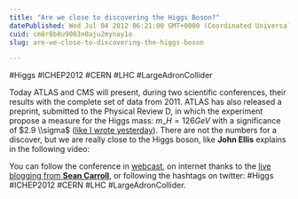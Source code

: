```yaml
---
title: "Are we close to discovering the Higgs Boson?"
datePublished: Wed Jul 04 2012 06:21:00 GMT+0000 (Coordinated Universal Time)
cuid: cm8r8b8u9003n0aju2mynay1o
slug: are-we-close-to-discovering-the-higgs-boson

---
```



#Higgs #ICHEP2012 #CERN #LHC #LargeAdronCollider

Today ATLAS and CMS will present, during two scientific conferences, their results with the complete set of data from 2011. ATLAS has also released a preprint, submitted to the Physical Review D, in which the experiment propose a measure for the Higgs mass: $m\_H = 126GeV$ with a significance of $2.9 \\sigma$ ([like I wrote yesterday](http://docmadhattan.fieldofscience.com/2012/07/higgs-probably-not-tomorrow.html)). There are not the numbers for a discover, but we are really close to the Higgs boson, like **John Ellis** explains in the following video:

You can follow the conference in [webcast](http://webcast.web.cern.ch/webcast/), on internet thanks to the [live blogging from **Sean Carroll**](http://blogs.discovermagazine.com/cosmicvariance/2012/07/03/live-blogging-the-higgs-seminar/), or following the hashtags on twitter: #Higgs #ICHEP2012 #CERN #LHC #LargeAdronCollider.
